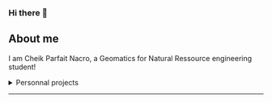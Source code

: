 ### Hi there 👋

## About me
I am Cheik Parfait Nacro, a Geomatics for Natural Ressource engineering student!
<details>
<summary>Personnal projects</summary>

| Projects | Technologies used |
|:-------:|-------|
|A web application to manage wildfire in Forest sectors|Django, HTML5, CSS3, Javascript, PostgreSQL|
|[A webGIS application for RIF-forests wildfire data analysis](https://github.com/cheik2000/ProjetApplicationSIGWEB.git)|GeoDjango, HTML, CSS, Leaflet, plotly, PostGIS|

</details>

---

<!-- TO DO: add more details about me later -->
